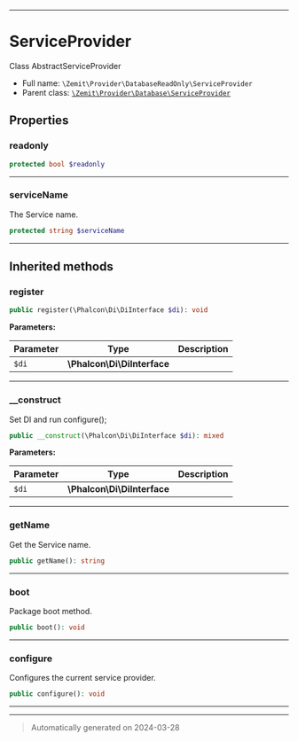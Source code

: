***

# ServiceProvider

Class AbstractServiceProvider



* Full name: `\Zemit\Provider\DatabaseReadOnly\ServiceProvider`
* Parent class: [`\Zemit\Provider\Database\ServiceProvider`](../Database/ServiceProvider.md)



## Properties


### readonly



```php
protected bool $readonly
```






***

### serviceName

The Service name.

```php
protected string $serviceName
```






***



## Inherited methods


### register



```php
public register(\Phalcon\Di\DiInterface $di): void
```








**Parameters:**

| Parameter | Type | Description |
|-----------|------|-------------|
| `$di` | **\Phalcon\Di\DiInterface** |  |





***

### __construct

Set DI and run configure();

```php
public __construct(\Phalcon\Di\DiInterface $di): mixed
```








**Parameters:**

| Parameter | Type | Description |
|-----------|------|-------------|
| `$di` | **\Phalcon\Di\DiInterface** |  |





***

### getName

Get the Service name.

```php
public getName(): string
```












***

### boot

Package boot method.

```php
public boot(): void
```












***

### configure

Configures the current service provider.

```php
public configure(): void
```












***


***
> Automatically generated on 2024-03-28
